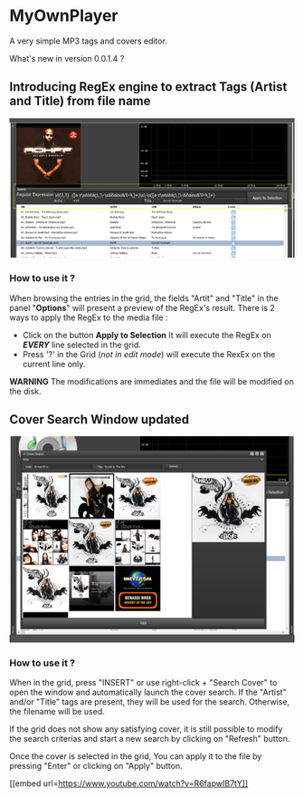 # MyOwnPlayer

A very simple MP3 tags and covers editor.

What's new in version 0.0.1.4 ?

  ## Introducing RegEx engine to extract Tags (Artist and Title) from file name
  ![RegEx Engine](./img/RegExEngine.png)
  ### How to use it ?
  When browsing the entries in the grid, the fields "Artit" and "Title" in the panel "**Options**" will present a preview of the RegEx's result.
  There is 2 ways to apply the RegEx to the media file :
  - Click on the button **Apply to Selection**  It will execute the RegEx on **_EVERY_** line selected in the grid.
  - Press '?' in the Grid (_not in edit mode_) will execute the RexEx on the current line only.

**WARNING** The modifications are immediates and the file will be modified on the disk.

## Cover Search Window updated

![CoverSearch Window](./img/CoverSearch.png)

### How to use it ?
When in the grid, press "INSERT" or use right-click + "Search Cover" to open the window and automatically launch the cover search.
If the "Artist" and/or "Title" tags are present, they will be used for the search.
Otherwise, the filename will be used.

If the grid does not show any satisfying cover, it is still possible to modify the search criterias and start a new search by clicking on "Refresh" button.

Once the cover is selected in the grid, You can apply it to the file by pressing "Enter" or clicking on "Apply" button.

[[embed url=https://www.youtube.com/watch?v=R6fapwIB7tY]]